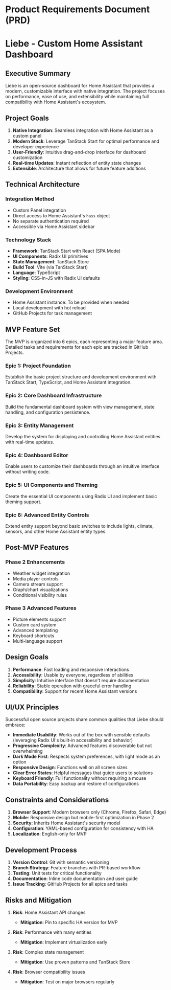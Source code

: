 # Product Requirements Document (PRD)
# Liebe - Custom Home Assistant Dashboard

## Executive Summary

Liebe is an open-source dashboard for Home Assistant that provides a modern, customizable interface with native integration. The project focuses on performance, ease of use, and extensibility while maintaining full compatibility with Home Assistant's ecosystem.

## Project Goals

1. **Native Integration**: Seamless integration with Home Assistant as a custom panel
2. **Modern Stack**: Leverage TanStack Start for optimal performance and developer experience
3. **User-Friendly**: Intuitive drag-and-drop interface for dashboard customization
4. **Real-time Updates**: Instant reflection of entity state changes
5. **Extensible**: Architecture that allows for future feature additions

## Technical Architecture

### Integration Method
- Custom Panel integration
- Direct access to Home Assistant's `hass` object
- No separate authentication required
- Accessible via Home Assistant sidebar

### Technology Stack
- **Framework**: TanStack Start with React (SPA Mode)
- **UI Components**: Radix UI primitives
- **State Management**: TanStack Store
- **Build Tool**: Vite (via TanStack Start)
- **Language**: TypeScript
- **Styling**: CSS-in-JS with Radix UI defaults

### Development Environment
- Home Assistant instance: To be provided when needed
- Local development with hot reload
- GitHub Projects for task management

## MVP Feature Set

The MVP is organized into 6 epics, each representing a major feature area. Detailed tasks and requirements for each epic are tracked in GitHub Projects.

### Epic 1: Project Foundation
Establish the basic project structure and development environment with TanStack Start, TypeScript, and Home Assistant integration.

### Epic 2: Core Dashboard Infrastructure
Build the fundamental dashboard system with view management, state handling, and configuration persistence.

### Epic 3: Entity Management
Develop the system for displaying and controlling Home Assistant entities with real-time updates.

### Epic 4: Dashboard Editor
Enable users to customize their dashboards through an intuitive interface without writing code.

### Epic 5: UI Components and Theming
Create the essential UI components using Radix UI and implement basic theming support.

### Epic 6: Advanced Entity Controls
Extend entity support beyond basic switches to include lights, climate, sensors, and other Home Assistant entity types.

## Post-MVP Features

### Phase 2 Enhancements
- Weather widget integration
- Media player controls
- Camera stream support
- Graph/chart visualizations
- Conditional visibility rules

### Phase 3 Advanced Features
- Picture elements support
- Custom card system
- Advanced templating
- Keyboard shortcuts
- Multi-language support

## Design Goals

1. **Performance**: Fast loading and responsive interactions
2. **Accessibility**: Usable by everyone, regardless of abilities
3. **Simplicity**: Intuitive interface that doesn't require documentation
4. **Reliability**: Stable operation with graceful error handling
5. **Compatibility**: Support for recent Home Assistant versions

## UI/UX Principles

Successful open source projects share common qualities that Liebe should embrace:

- **Immediate Usability**: Works out of the box with sensible defaults (leveraging Radix UI's built-in accessibility and behavior)
- **Progressive Complexity**: Advanced features discoverable but not overwhelming
- **Dark Mode First**: Respects system preferences, with light mode as an option
- **Responsive Design**: Functions well on all screen sizes
- **Clear Error States**: Helpful messages that guide users to solutions
- **Keyboard Friendly**: Full functionality without requiring a mouse
- **Data Portability**: Easy backup and restore of configurations

## Constraints and Considerations

1. **Browser Support**: Modern browsers only (Chrome, Firefox, Safari, Edge)
2. **Mobile**: Responsive design but mobile-first optimization in Phase 2
3. **Security**: Inherits Home Assistant's security model
4. **Configuration**: YAML-based configuration for consistency with HA
5. **Localization**: English-only for MVP

## Development Process

1. **Version Control**: Git with semantic versioning
2. **Branch Strategy**: Feature branches with PR-based workflow
3. **Testing**: Unit tests for critical functionality
4. **Documentation**: Inline code documentation and user guide
5. **Issue Tracking**: GitHub Projects for all epics and tasks


## Risks and Mitigation

1. **Risk**: Home Assistant API changes
   - **Mitigation**: Pin to specific HA version for MVP
   
2. **Risk**: Performance with many entities
   - **Mitigation**: Implement virtualization early
   
3. **Risk**: Complex state management
   - **Mitigation**: Use proven patterns and TanStack Store

4. **Risk**: Browser compatibility issues
   - **Mitigation**: Test on major browsers regularly

